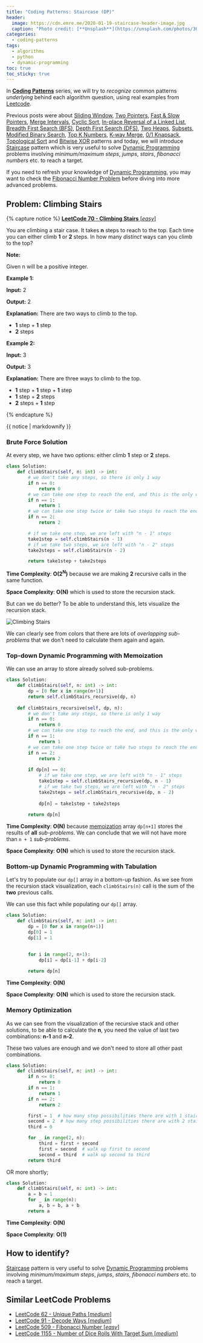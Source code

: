 ```yaml
---
title: "Coding Patterns: Staircase (DP)"
header:
  image: https://cdn.emre.me/2020-01-19-staircase-header-image.jpg
  caption: "Photo credit: [**Unsplash**](https://unsplash.com/photos/3OKYUJV7YTA)"
categories:
  - coding-patterns
tags:
  - algorithms
  - python
  - dynamic-programming
toc: true
toc_sticky: true
---
```


In **[Coding Patterns](https://emre.me/categories/#coding-patterns)** series, we will try to *recognize* common patterns *underlying* behind each algorithm question, using real examples from [Leetcode](https://leetcode.com/).

Previous posts were about [Sliding Window](https://emre.me/coding-patterns/sliding-window/), [Two Pointers](https://emre.me/coding-patterns/two-pointers/), [Fast & Slow Pointers](https://emre.me/coding-patterns/fast-slow-pointers/), [Merge Intervals](https://emre.me/coding-patterns/merge-intervals/), [Cyclic Sort](https://emre.me/coding-patterns/cyclic-sort/), [In-place Reversal of a Linked List](https://emre.me/coding-patterns/in-place-reversal-of-a-linked-list/), [Breadth First Search (BFS)](https://emre.me/coding-patterns/breadth-first-search/), [Depth First Search (DFS)](https://emre.me/coding-patterns/depth-first-search/), [Two Heaps](https://emre.me/coding-patterns/two-heaps/), [Subsets](https://emre.me/coding-patterns/subsets/), [Modified Binary Search](https://emre.me/coding-patterns/modified-binary-search/), [Top K Numbers](https://emre.me/coding-patterns/top-k-numbers), [K-way Merge](https://emre.me/coding-patterns/k-way-merge), [0/1 Knapsack](https://emre.me/coding-patterns/knapsack), [Topological Sort](https://emre.me/coding-patterns/topological-sort) and [Bitwise XOR](https://emre.me/coding-patterns/bitwise-xor) patterns and today, we will introduce [Staircase](https://emre.me/coding-patterns/staircase) pattern which is very useful to solve [Dynamic Programming](https://emre.me/algorithms/dynamic-programming/) problems involving *minimum/maximum steps*, *jumps*, *stairs*, *fibonacci numbers* etc. to reach a target.

If you need to refresh your knowledge of [Dynamic Programming](https://emre.me/algorithms/dynamic-programming/), you may want to check the [Fibonacci Number Problem](https://emre.me/algorithms/dynamic-programming/#memoization) before diving into more advanced problems.

## Problem: Climbing Stairs ##
{% capture notice %}
[**LeetCode 70 - Climbing Stairs** [*easy*]](https://leetcode.com/problems/climbing-stairs/)

You are climbing a stair case. It takes **n** steps to reach to the top.
Each time you can either climb **1** or **2** steps. In how many *distinct* ways can you climb to the top?

**Note:**

Given n will be a positive integer.

**Example 1:**

**Input:** 2

**Output:** 2

**Explanation:** There are two ways to climb to the top.

* **1** step + **1** step
* **2** steps

**Example 2:**

**Input:** 3

**Output:** 3

**Explanation:** There are three ways to climb to the top.

* **1** step + **1** step + **1** step
* **1** step + **2** steps
* **2** steps + **1** step

{% endcapture %}

<div class="notice--info">
  {{ notice | markdownify }}
</div>

### Brute Force Solution ###

At every step, we have two options: either climb **1** step or **2** steps.

```python
class Solution:
    def climbStairs(self, n: int) -> int:
        # we don't take any steps, so there is only 1 way
        if n == 0:
            return 0
        # we can take one step to reach the end, and this is the only way
        if n == 1:
            return 1
        # we can take one step twice or take two steps to reach the end
        if n == 2:
            return 2

        # if we take one step, we are left with "n - 1" steps
        take1step = self.climbStairs(n - 1)
        # if we take two steps, we are left with "n - 2" steps
        take2steps = self.climbStairs(n - 2)

        return take1step + take2steps
```

**Time Complexity**: **O(2<sup>N</sup>)** because we are making **2** recursive calls in the same function.

**Space Complexity**: **O(N)** which is used to store the recursion stack.

But can we do better? To be able to understand this, lets visualize the recursion stack.

![Climbing Stairs](https://cdn.emre.me/2020-01-19-staircase.png)

We can clearly see from colors that there are lots of *overlapping sub-problems* that we don't need to calculate them again and again.

### Top-down Dynamic Programming with Memoization ###

We can use an array to store already solved sub-problems.

```python
class Solution:
    def climbStairs(self, n: int) -> int:
        dp = [0 for x in range(n+1)]
        return self.climbStairs_recursive(dp, n)
    
    def climbStairs_recursive(self, dp, n):
        # we don't take any steps, so there is only 1 way
        if n == 0:
            return 0
        # we can take one step to reach the end, and this is the only way
        if n == 1:
            return 1
        # we can take one step twice or take two steps to reach the end
        if n == 2:
            return 2
        
        if dp[n] == 0:
            # if we take one step, we are left with "n - 1" steps
            take1step = self.climbStairs_recursive(dp, n - 1)
            # if we take two steps, we are left with "n - 2" steps
            take2steps = self.climbStairs_recursive(dp, n - 2)
            
            dp[n] = take1step + take2steps
            
        return dp[n]
```

**Time Complexity**: **O(N)** because [memoization](https://emre.me/algorithms/dynamic-programming/#memoization) array `dp[n+1]` stores the results of **all** *sub-problems*. We can conclude that we will not have more than `n + 1` *sub-problems*.

**Space Complexity**: **O(N)** which is used to store the recursion stack.

### Bottom-up Dynamic Programming with Tabulation ###

Let's try to populate our `dp[]` array in a bottom-up fashion. As we see from the recursion stack visualization, each `climbStairs(n)` call is the sum of the **two** previous calls.

We can use this fact while populating our `dp[]` array.

```python
class Solution:
    def climbStairs(self, n: int) -> int:
        dp = [0 for x in range(n+1)]
        dp[0] = 1
        dp[1] = 1

        
        for i in range(2, n+1):
            dp[i] = dp[i-1] + dp[i-2]
        
        return dp[n]
```
**Time Complexity**: **O(N)**

**Space Complexity**: **O(N)** which is used to store the recursion stack.

### Memory Optimization ###

As we can see from the visualization of the recursive stack and other solutions, to be able to calculate the **n**, you need the value of last two combinations: **n-1** and **n-2**.

These two values are enough and we don't need to store all other past combinations.

```python
class Solution:
    def climbStairs(self, n: int) -> int:
        if n <= 0:
            return 0
        if n == 1:
            return 1
        if n == 2:
            return 2

        first = 1  # how many step possibilities there are with 1 stairs
        second = 2  # how many step possibilities there are with 2 stairs
        third = 0

        for _ in range(2, n):
            third = first + second
            first = second  # walk up first to second
            second = third  # walk up second to third
        return third
```

OR more shortly;

```python
class Solution:
    def climbStairs(self, n: int) -> int:
        a = b = 1
        for _ in range(n):
            a, b = b, a + b
        return a
```

**Time Complexity**: **O(N)**

**Space Complexity**: **O(1)**

## How to identify? ##

[Staircase](https://emre.me/coding-patterns/staircase) pattern is very useful to solve [Dynamic Programming](https://emre.me/algorithms/dynamic-programming/) problems involving *minimum/maximum steps*, *jumps*, *stairs*, *fibonacci numbers* etc. to reach a target.

## Similar LeetCode Problems ##
* [LeetCode 62 - Unique Paths [*medium*]](https://leetcode.com/problems/unique-paths/)
* [LeetCode 91 - Decode Ways [*medium*]](https://leetcode.com/problems/decode-ways/)
* [LeetCode 509 - Fibonacci Number [*easy*]](https://leetcode.com/problems/fibonacci-number/)
* [LeetCode 1155 - Number of Dice Rolls With Target Sum [*medium*]](https://leetcode.com/problems/number-of-dice-rolls-with-target-sum/)